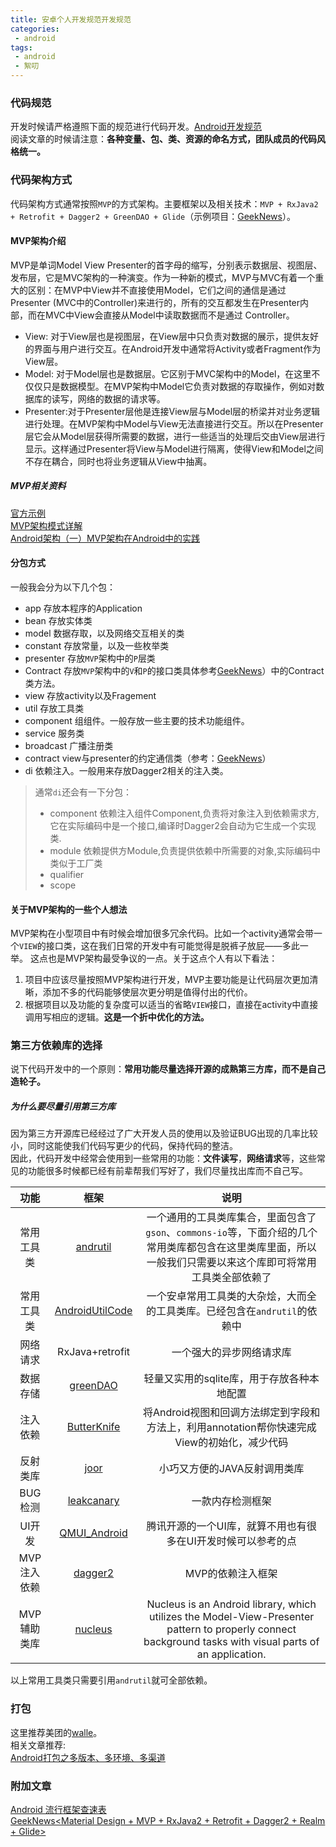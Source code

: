 ```yaml
---
title: 安卓个人开发规范开发规范
categories:
 - android
tags:
 - android
 - 絮叨
---
```


### 代码规范
开发时候请严格遵照下面的规范进行代码开发。[Android开发规范](https://github.com/Blankj/AndroidStandardDevelop#5-%E8%B5%84%E6%BA%90%E6%96%87%E4%BB%B6%E8%A7%84%E8%8C%83)  
阅读文章的时候请注意：**各种变量、包、类、资源的命名方式，团队成员的代码风格统一。**

### 代码架构方式
代码架构方式通常按照`MVP`的方式架构。主要框架以及相关技术：`MVP + RxJava2 + Retrofit + Dagger2 + GreenDAO + Glide`（示例项目：[GeekNews](https://github.com/codeestX/GeekNews)）。
#### MVP架构介绍
MVP是单词Model View Presenter的首字母的缩写，分别表示数据层、视图层、发布层，它是MVC架构的一种演变。作为一种新的模式，MVP与MVC有着一个重大的区别：在MVP中View并不直接使用Model，它们之间的通信是通过Presenter (MVC中的Controller)来进行的，所有的交互都发生在Presenter内部，而在MVC中View会直接从Model中读取数据而不是通过 Controller。
* View: 对于View层也是视图层，在View层中只负责对数据的展示，提供友好的界面与用户进行交互。在Android开发中通常将Activity或者Fragment作为View层。
* Model: 对于Model层也是数据层。它区别于MVC架构中的Model，在这里不仅仅只是数据模型。在MVP架构中Model它负责对数据的存取操作，例如对数据库的读写，网络的数据的请求等。
* Presenter:对于Presenter层他是连接View层与Model层的桥梁并对业务逻辑进行处理。在MVP架构中Model与View无法直接进行交互。所以在Presenter层它会从Model层获得所需要的数据，进行一些适当的处理后交由View层进行显示。这样通过Presenter将View与Model进行隔离，使得View和Model之间不存在耦合，同时也将业务逻辑从View中抽离。

##### MVP相关资料
[官方示例](https://github.com/googlesamples/android-architecture)  
[MVP架构模式详解](https://www.jianshu.com/p/4b754ea48a40)  
[Android架构（一）MVP架构在Android中的实践](http://blog.csdn.net/johnny901114/article/details/54783106)

#### 分包方式
一般我会分为以下几个包：
* app 存放本程序的Application
* bean 存放实体类
* model 数据存取，以及网络交互相关的类
* constant 存放常量，以及一些枚举类
* presenter 存放`MVP`架构中的`P`层类
* Contract 存放`MVP`架构中的`V`和`P`的接口类具体参考[GeekNews](https://github.com/codeestX/GeekNews)）中的Contract类方法。
* view 存放activity以及Fragement
* util 存放工具类
* component 组组件。一般存放一些主要的技术功能组件。
* service 服务类
* broadcast 广播注册类
* contract view与presenter的约定通信类（参考：[GeekNews](https://github.com/codeestX/GeekNews)）
* di 依赖注入。一般用来存放Dagger2相关的注入类。
>通常`di`还会有一下分包：
>* component 依赖注入组件Component,负责将对象注入到依赖需求方,它在实际编码中是一个接口,编译时Dagger2会自动为它生成一个实现类.
>* module 依赖提供方Module,负责提供依赖中所需要的对象,实际编码中类似于工厂类
>* qualifier 
>* scope



#### 关于MVP架构的一些个人想法
MVP架构在小型项目中有时候会增加很多冗余代码。比如一个activity通常会带一个`VIEW`的接口类，这在我们日常的开发中有可能觉得是脱裤子放屁——多此一举。
这点也是MVP架构最受争议的一点。关于这点个人有以下看法：
1. 项目中应该尽量按照MVP架构进行开发，MVP主要功能是让代码层次更加清晰，添加不多的代码能够使层次更分明是值得付出的代价。
2. 根据项目以及功能的复杂度可以适当的省略`VIEW`接口，直接在activity中直接调用写相应的逻辑。**这是一个折中优化的方法。**

### 第三方依赖库的选择
说下代码开发中的一个原则：**常用功能尽量选择开源的成熟第三方库，而不是自己造轮子。**
##### 为什么要尽量引用第三方库
因为第三方开源库已经经过了广大开发人员的使用以及验证BUG出现的几率比较小，同时这能使我们代码写更少的代码，保持代码的整洁。  
因此，代码开发中经常会使用到一些常用的功能：**文件读写**，**网络请求**等，这些常见的功能很多时候都已经有前辈帮我们写好了，我们尽量找出库而不自己写。

|功能|框架|说明|
|:---:|:---:|:---:|
|常用工具类|[andrutil][1001]|一个通用的工具类库集合，里面包含了`gson`、`commons-io`等，下面介绍的几个常用类库都包含在这里类库里面，所以一般我们只需要以来这个库即可将常用工具类全部依赖了|
|常用工具类|[AndroidUtilCode][1002]|一个安卓常用工具类的大杂烩，大而全的工具类库。已经包含在`andrutil`的依赖中|
|网络请求|RxJava+retrofit|一个强大的异步网络请求库|
|数据存储|[greenDAO][1003]|轻量又实用的sqlite库，用于存放各种本地配置|
|注入依赖|[ButterKnife][1007]|将Android视图和回调方法绑定到字段和方法上，利用annotation帮你快速完成View的初始化，减少代码|
|反射类库|[joor][1004]|小巧又方便的JAVA反射调用类库|
|BUG检测|[leakcanary][1006]|一款内存检测框架|
|UI开发|[QMUI_Android][1005]|腾讯开源的一个UI库，就算不用也有很多在UI开发时候可以参考的点|
|MVP注入依赖|[dagger2][1009]|MVP的依赖注入框架|
|MVP辅助类库|[nucleus][1008]|Nucleus is an Android library, which utilizes the Model-View-Presenter pattern to properly connect background tasks with visual parts of an application.|

以上常用工具类只需要引用`andrutil`就可全部依赖。

### 打包
这里推荐美团的[walle](https://github.com/Meituan-Dianping/walle)。  
相关文章推荐:  
[Android打包之多版本、多环境、多渠道](https://www.jianshu.com/p/872dc6f89cb4)

### 附加文章
[Android 流行框架查速表](https://www.ctolib.com/cheatsheets-Android-ch.html)  
[GeekNews<Material Design + MVP + RxJava2 + Retrofit + Dagger2 + Realm + Glide>](https://github.com/codeestX/GeekNews)


[1001]: https://github.com/kigkrazy/andrutil
[1002]: https://github.com/Blankj/AndroidUtilCode
[1003]: https://github.com/greenrobot/greenDAO
[1004]: https://github.com/jOOQ/jOOR
[1005]: https://github.com/QMUI/QMUI_Android
[1006]: https://github.com/square/leakcanary
[1007]: https://github.com/JakeWharton/butterknife
[1008]: https://github.com/konmik/nucleus
[1009]: https://github.com/google/dagger

